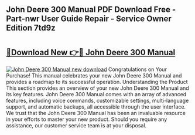 ## John Deere 300 Manual PDF Download Free - Part-nwr User Guide Repair - Service Owner Edition 7td9z

# <h2><a href="http://bc24579.oget.top/?id=John+Deere+300+Manual">🔗Download New 👉🔴 John Deere 300 Manual</a></h2>

[![John Deere 300 Manual new download](https://i.imgur.com/5g1atiW.png)](http://bc24579.oget.top/?id=John+Deere+300+Manual)
Congratulations on Your Purchase! This manual celebrates your new John Deere 300 Manual and provides a roadmap to its successful operation. Understanding the Product This section provides an overview of your new John Deere 300 Manual and its key features. John Deere 300 Manual comes with an array of advanced features, including voice commands, customizable settings, multi-language support, and automatic backups, all accessible through the user interface. We trust that the John Deere 300 Manual has been an invaluable resource in your efforts to master your new product. Should you require any assistance, our customer service team is at your disposal.
